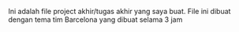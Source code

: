 Ini adalah file project akhir/tugas akhir yang saya buat.
File ini dibuat dengan tema tim Barcelona yang dibuat selama 3 jam
